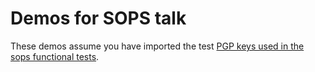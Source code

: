 # Demos for SOPS talk

These demos assume you have imported the test [PGP keys used in the sops functional tests](https://github.com/getsops/sops/blob/main/pgp/sops_functional_tests_key.asc).
